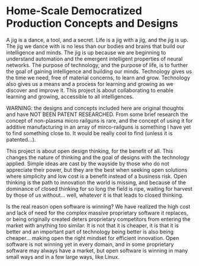 # Home-Scale Democratized Production Concepts and Designs

A jig is a dance, a tool, and a secret. Life is a jig with a jig, and the jig is up. The jig we dance with is no less than our bodies and brains that build our intelligence and minds. The jig is up because we are beginning to understand automation and the emergent intelligent properties of neural networks. The purpose of technology, and the purpose of life, is to further the goal of gaining intelligence and building our minds. Technology gives us the time we need, free of material concerns, to learn and grow. Technology also gives us a means and a process for learning and growing as we discover and improve it. This project is about collaborating to enable learning and growing, accessible to all intelligences.

WARNING: the designs and concepts included here are original thoughts and have NOT BEEN PATENT RESEARCHED. From some brief research the concept of non-plasma micro railguns is rare, and the concept of using it for additive manufacturing in an array of mirco-railguns is something I have yet to find something close to. It would be really cool to find (unless it is patented...).

This project is about open design thinking, for the benefit of all. This changes the nature of thinking and the goal of designs with the technology applied. Simple ideas are cast by the wayside by those who do not appreciate their power, but they are the best when seeking open solutions where simplicity and low cost is a benefit instead of a business risk. Open thinking is the path to innovation the world is missing, and because of the dominance of closed thinking for so long the field is ripe, waiting for harvest by those of us without... well, whatever it is that leads to closed thinking.

Is the real reason open software is winning? We have realized the high cost and lack of need for the complex massive proprietary software it replaces, or being originally created deters proprietary competitors from entering the market with anything too similar. It is not that it is cheaper, it is that it is better and an important part of technology being better is also being cheaper... making open the right mindset for efficient innovation. Open software is not winning yet in every domain, and in some proprietary software may always have a market, but open software is winning in many small ways and in a few large ways, like Linux.
